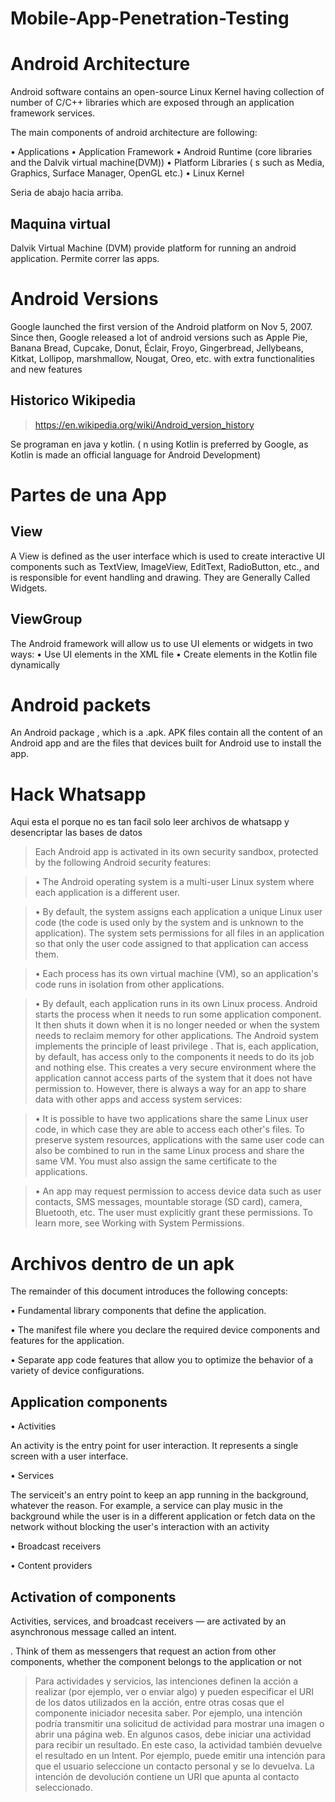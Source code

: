 # Mobile-App-Penetration-Testing


# Android Architecture

Android software contains an open-source Linux Kernel having collection of number of
C/C++ libraries which are exposed through an application framework services.

The main components of android architecture are following:

• Applications
• Application Framework
• Android Runtime (core libraries and the Dalvik virtual machine(DVM))
• Platform Libraries ( s such as Media, Graphics, Surface Manager, OpenGL etc.)
• Linux Kernel

Seria de abajo hacia arriba.

## Maquina virtual 

Dalvik Virtual Machine (DVM) provide platform for running an
android application. Permite correr las apps.


# Android Versions

Google launched the first version of the Android platform on Nov 5, 2007. Since then, Google
released a lot of android versions such as Apple Pie, Banana Bread, Cupcake, Donut, Éclair,
Froyo, Gingerbread, Jellybeans, Kitkat, Lollipop, marshmallow, Nougat, Oreo, etc. with extra
functionalities and new features

## Historico Wikipedia

> https://en.wikipedia.org/wiki/Android_version_history


Se programan en java y kotlin. ( n using Kotlin is preferred by Google, as Kotlin is made an
official language for Android Development)

# Partes de una App 

## View

A View is defined as the user interface which is used to create interactive UI
components such as TextView, ImageView, EditText, RadioButton, etc., and is
responsible for event handling and drawing. They are Generally Called Widgets.

## ViewGroup

The Android framework will allow us to use UI elements or widgets in two ways:
• Use UI elements in the XML file
• Create elements in the Kotlin file dynamically


# Android packets 

An Android package , which is a .apk. APK files contain all the content of an Android app and are the files
that devices built for Android use to install the app.


# Hack Whatsapp

Aqui esta el porque no es tan facil solo leer archivos de whatsapp y  desencriptar las bases de datos

> Each Android app is activated in its own security sandbox, protected by the following Android
security features:

> • The Android operating system is a multi-user Linux system where each application is a
different user.

> • By default, the system assigns each application a unique Linux user code (the code is
used only by the system and is unknown to the application). The system sets
permissions for all files in an application so that only the user code assigned to that
application can access them.

> • Each process has its own virtual machine (VM), so an application's code runs in
isolation from other applications.

>• By default, each application runs in its own Linux process. Android starts the process
when it needs to run some application component. It then shuts it down when it is no
longer needed or when the system needs to reclaim memory for other applications.
The Android system implements the principle of least privilege . That is, each application, by
default, has access only to the components it needs to do its job and nothing else. This creates
a very secure environment where the application cannot access parts of the system that it
does not have permission to. However, there is always a way for an app to share data with
other apps and access system services:

>• It is possible to have two applications share the same Linux user code, in which case
they are able to access each other's files. To preserve system resources, applications
with the same user code can also be combined to run in the same Linux process and
share the same VM. You must also assign the same certificate to the applications.

> • An app may request permission to access device data such as user contacts, SMS
messages, mountable storage (SD card), camera, Bluetooth, etc. The user must
explicitly grant these permissions. To learn more, see Working with System
Permissions.

# Archivos dentro de un apk 

The remainder of this document introduces the following concepts:

• Fundamental library components that define the application.

• The manifest file where you declare the required device components and features for
the application.

• Separate app code features that allow you to optimize the behavior of a variety of
device configurations.


## Application components

• Activities 

An activity is the entry point for user interaction. It represents a single screen with a user
interface. 

• Services

The serviceit's an entry point to keep an app running in the background, whatever the
reason. For example, a service can play music in
the background while the user is in a different application or fetch data on the network
without blocking the user's interaction with an activity


• Broadcast receivers

• Content providers

## Activation of components

Activities, services, and broadcast receivers — are
activated by an asynchronous message called an intent.

. Think of them as messengers that request an action
from other components, whether the component belongs to the application or not


>Para actividades y servicios, las intenciones definen la acción a realizar (por ejemplo, ver o enviar algo) y pueden especificar el URI de los datos utilizados en la acción, entre otras cosas que el componente iniciador necesita saber. Por ejemplo, una intención podría transmitir una solicitud de actividad para mostrar una imagen o abrir una página web. En algunos casos, debe iniciar una actividad para recibir un resultado. En este caso, la actividad también devuelve el resultado en un Intent. Por ejemplo, puede emitir una intención para que el usuario seleccione un contacto personal y se lo devuelva. La intención de devolución contiene un URI que apunta al contacto seleccionado.













